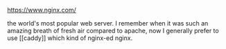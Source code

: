 https://www.nginx.com/

the world's most popular web server. I remember when it was such an amazing breath of fresh air compared to apache, now I generally prefer to use [[caddy]] which kind of nginx-ed nginx.